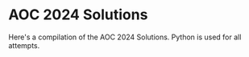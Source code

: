 # AOC 2024 Solutions

Here's a compilation of the AOC 2024 Solutions. Python is used for all attempts.
